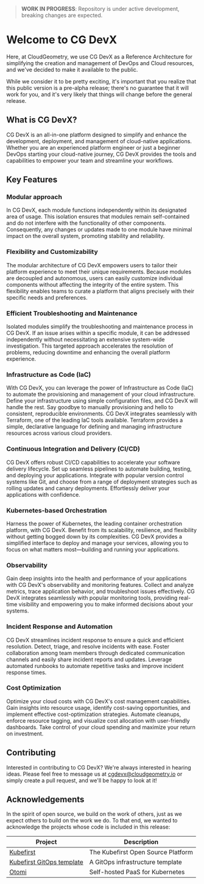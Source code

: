 [//]: # (![GitHub]&#40;https://img.shields.io/github/license/CloudGeometry/cg-devx-core&#41;)
[//]: # ([![Contributor Covenant]&#40;https://img.shields.io/badge/Contributor%20Covenant-2.1-4baaaa.svg&#41;]&#40;code_of_conduct.md&#41;)

> **WORK IN PROGRESS**: Repository is under active development, breaking changes are expected.

# Welcome to CG DevX

Here, at CloudGeometry, we use CG DevX as a Reference Architecture for simplifying the creation and management of DevOps
and Cloud resources, and we've decided to make it available to the public.

While we consider it to be pretty exciting, it's important that you realize that this public version is a pre-alpha
release; there's no guarantee that it will work for you, and it's very likely that things will change before the general
release.

## What is CG DevX?

CG DevX is an all-in-one platform designed to simplify and enhance the development, deployment, and management of
cloud-native applications. Whether you are an experienced platform engineer or just a beginner DevOps starting your
cloud-native journey, CG DevX provides the tools and capabilities to empower your team and streamline your workflows.

## Key Features

### Modular approach

In CG DevX, each module functions independently within its designated area of usage. This isolation ensures that modules
remain self-contained and do not interfere with the functionality of other components. Consequently, any changes or
updates made to one module have minimal impact on the overall system, promoting stability and reliability.

### Flexibility and Customizability

The modular architecture of CG DevX empowers users to tailor their platform experience to meet their unique
requirements.
Because modules are decoupled and autonomous, users can easily customize individual components without affecting the
integrity of the entire system. This flexibility enables teams to curate a platform that aligns precisely with their
specific needs and preferences.

### Efficient Troubleshooting and Maintenance

Isolated modules simplify the troubleshooting and maintenance process in CG DevX. If an issue arises within a specific
module, it can be addressed independently without necessitating an extensive system-wide investigation. This targeted
approach accelerates the resolution of problems, reducing downtime and enhancing the overall platform experience.

### Infrastructure as Code (IaC)

With CG DevX, you can leverage the power of Infrastructure as Code (IaC) to automate the provisioning and management of
your cloud infrastructure. Define your infrastructure using simple configuration files, and CG DevX will handle the
rest.
Say goodbye to manually provisioning and hello to consistent, reproducible environments. CG DevX integrates seamlessly
with
Terraform, one of the leading IaC tools available. Terraform provides a simple, declarative language for defining and
managing infrastructure resources across various cloud providers.

### Continuous Integration and Delivery (CI/CD)

CG DevX offers robust CI/CD capabilities to accelerate your software delivery lifecycle. Set up seamless pipelines to
automate building, testing, and deploying your applications. Integrate with popular version control systems like Git,
and choose from a range of deployment strategies such as rolling updates and canary deployments. Effortlessly deliver
your applications with confidence.

### Kubernetes-based Orchestration

Harness the power of Kubernetes, the leading container orchestration platform, with CG DevX. Benefit from its
scalability, resilience, and flexibility without getting bogged down by its complexities. CG DevX provides a simplified
interface to deploy and manage your services, allowing you to focus on what matters most—building and running your
applications.

### Observability

Gain deep insights into the health and performance of your applications with CG DevX's observability and monitoring
features. Collect and analyze metrics, trace application behavior, and troubleshoot issues effectively. CG DevX
integrates seamlessly with popular monitoring tools, providing real-time visibility and empowering you to make informed
decisions about your systems.

### Incident Response and Automation

CG DevX streamlines incident response to ensure a quick and efficient resolution. Detect, triage, and resolve incidents
with ease. Foster collaboration among team members through dedicated communication channels and easily share incident
reports and updates. Leverage automated runbooks to automate repetitive tasks and improve incident response times.

### Cost Optimization

Optimize your cloud costs with CG DevX's cost management capabilities. Gain insights into resource usage, identify
cost-saving opportunities, and implement effective cost-optimization strategies. Automate cleanups, enforce resource
tagging, and visualize cost allocation with user-friendly dashboards. Take control of your cloud spending and maximize
your return on investment.

## Contributing

Interested in contributing to CG DevX? We're always interested in hearing ideas. Please feel free to message us
at [cgdevx@cloudgeometry.io](mailto:cgdevx@cloudgeometry.io?subject=[GitHub]%20Contributing%20to%20CGDevX) or simply
create a pull request, and we'll be happy to look at it!

## Acknowledgements

In the spirit of open source, we build on the work of others, just as we expect others to build on the work we do. To
that end, we wanted to acknowledge the projects whose code is included in this release:

| Project                                                                    | Description                        |
|----------------------------------------------------------------------------|------------------------------------|
| [Kubefirst](https://github.com/kubefirst/kubefirst)                        | The Kubefirst Open Source Platform | 
| [Kubefirst GitOps template](https://github.com/kubefirst/gitops-template/) | A GitOps infrastructure template   | 
| [Otomi](https://github.com/redkubes/otomi-core)                            | Self-hosted PaaS for Kubernetes    |
